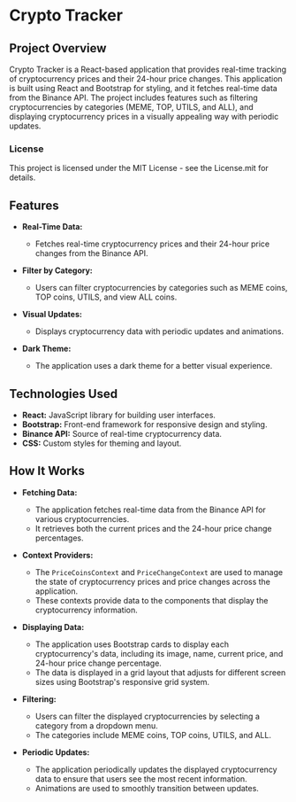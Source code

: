 # Crypto Tracker

## Project Overview
Crypto Tracker is a React-based application that provides real-time tracking of cryptocurrency prices and their 24-hour price changes. This application is built using React and Bootstrap for styling, and it fetches real-time data from the Binance API. The project includes features such as filtering cryptocurrencies by categories (MEME, TOP, UTILS, and ALL), and displaying cryptocurrency prices in a visually appealing way with periodic updates.

### License

This project is licensed under the MIT License - see the License.mit for details.

## Features

- **Real-Time Data:** 
  - Fetches real-time cryptocurrency prices and their 24-hour price changes from the Binance API.

- **Filter by Category:** 
  - Users can filter cryptocurrencies by categories such as MEME coins, TOP coins, UTILS, and view ALL coins.

- **Visual Updates:** 
  - Displays cryptocurrency data with periodic updates and animations.

- **Dark Theme:** 
  - The application uses a dark theme for a better visual experience.

## Technologies Used

- **React:** JavaScript library for building user interfaces.
- **Bootstrap:** Front-end framework for responsive design and styling.
- **Binance API:** Source of real-time cryptocurrency data.
- **CSS:** Custom styles for theming and layout.

## How It Works

- **Fetching Data:**
  - The application fetches real-time data from the Binance API for various cryptocurrencies.
  - It retrieves both the current prices and the 24-hour price change percentages.

- **Context Providers:**
  - The `PriceCoinsContext` and `PriceChangeContext` are used to manage the state of cryptocurrency prices and price changes across the application.
  - These contexts provide data to the components that display the cryptocurrency information.

- **Displaying Data:**
  - The application uses Bootstrap cards to display each cryptocurrency's data, including its image, name, current price, and 24-hour price change percentage.
  - The data is displayed in a grid layout that adjusts for different screen sizes using Bootstrap's responsive grid system.

- **Filtering:**
  - Users can filter the displayed cryptocurrencies by selecting a category from a dropdown menu.
  - The categories include MEME coins, TOP coins, UTILS, and ALL.

- **Periodic Updates:**
  - The application periodically updates the displayed cryptocurrency data to ensure that users see the most recent information.
  - Animations are used to smoothly transition between updates.

